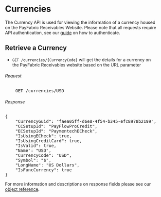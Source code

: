 Currencies
============

The Currency API is used for viewing the information of a currency housed on the PayFabric Receivables Website. Please note that all requests require API authentication, see our [guide](Token.md) on how to authenticate.

Retrieve a Currency
--------------------

* `GET /currencies/{CurrencyCode}` will get the details for a currency on the PayFabric Receivables website based on the URL parameter

###### Request
<pre>
	GET /currencies/USD
</pre>

###### Response
<pre>
{
	"CurrencyGuid": "faea05ff-d6e8-4f54-b345-efc8978b2199",
	"CCSetupId": "PayFlowProCredit",
	"ECSetupId": "PaymentechECheck",
	"IsUsingECheck": true,
	"IsUsingCreditCard": true,
	"IsValid": true,
	"Name": "USD",
	"CurrencyCode": "USD",
	"Symbol": "$",
	"LongName": "US Dollars",
	"IsFuncCurrency": true
}
</pre>

For more information and descriptions on response fields please see our [object reference](../../Objects/Currency.md#CurrencyResponse).
